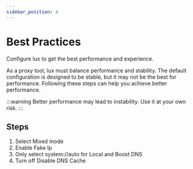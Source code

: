 ```yaml
---
sidebar_position: 4
---
```


# Best Practices

Configure lux to get the best performance and experience.

As a proxy tool, lux must balance performance and stability. 
The default configuration is designed to be stable, but it may not be the best for performance.
Following these steps can help you achieve better performance.

:::warning
Better performance may lead to instability. Use it at your own risk.
:::

## Steps

1. Select Mixed mode
2. Enable Fake Ip
3. Only select system://auto for Local and Boost DNS
4. Turn off Disable DNS Cache
